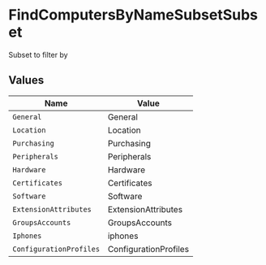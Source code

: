 # FindComputersByNameSubsetSubset

Subset to filter by


## Values

| Name                    | Value                   |
| ----------------------- | ----------------------- |
| `General`               | General                 |
| `Location`              | Location                |
| `Purchasing`            | Purchasing              |
| `Peripherals`           | Peripherals             |
| `Hardware`              | Hardware                |
| `Certificates`          | Certificates            |
| `Software`              | Software                |
| `ExtensionAttributes`   | ExtensionAttributes     |
| `GroupsAccounts`        | GroupsAccounts          |
| `Iphones`               | iphones                 |
| `ConfigurationProfiles` | ConfigurationProfiles   |